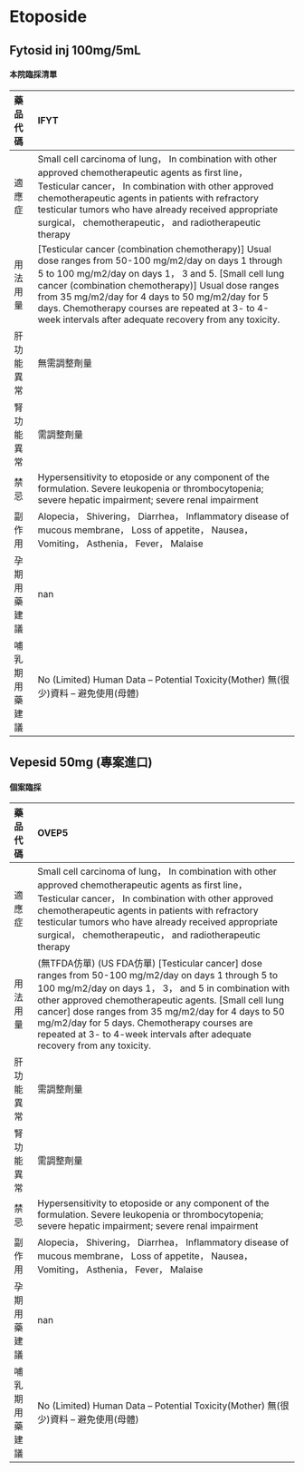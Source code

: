 # Etoposide

## Fytosid inj 100mg/5mL

#### 本院臨採清單

| 藥品代碼       | IFYT                                                                                                                                                                                                                                                                                                                                                                                   |
|:---------------|:---------------------------------------------------------------------------------------------------------------------------------------------------------------------------------------------------------------------------------------------------------------------------------------------------------------------------------------------------------------------------------------|
| 適應症         | Small cell carcinoma of lung， In combination with other approved chemotherapeutic agents as first line， Testicular cancer， In combination with other approved chemotherapeutic agents in patients with refractory testicular tumors who have already received appropriate surgical， chemotherapeutic， and radiotherapeutic therapy                                                |
| 用法用量       | [Testicular cancer (combination chemotherapy)] Usual dose ranges from 50-100 mg/m2/day on days 1 through 5 to 100 mg/m2/day on days 1， 3 and 5. [Small cell lung cancer (combination chemotherapy)] Usual dose ranges from 35 mg/m2/day for 4 days to 50 mg/m2/day for 5 days. Chemotherapy courses are repeated at 3- to 4-week intervals after adequate recovery from any toxicity. |
| 肝功能異常     | 無需調整劑量                                                                                                                                                                                                                                                                                                                                                                           |
| 腎功能異常     | 需調整劑量                                                                                                                                                                                                                                                                                                                                                                             |
| 禁忌           | Hypersensitivity to etoposide or any component of the formulation. Severe leukopenia or thrombocytopenia; severe hepatic impairment; severe renal impairment                                                                                                                                                                                                                           |
| 副作用         | Alopecia， Shivering， Diarrhea， Inflammatory disease of mucous membrane， Loss of appetite， Nausea， Vomiting， Asthenia， Fever， Malaise                                                                                                                                                                                                                                          |
| 孕期用藥建議   | nan                                                                                                                                                                                                                                                                                                                                                                                    |
| 哺乳期用藥建議 | No (Limited) Human Data – Potential Toxicity(Mother) 無(很少)資料 – 避免使用(母體)                                                                                                                                                                                                                                                                                                     |

## Vepesid 50mg (專案進口)

#### 個案臨採

| 藥品代碼       | OVEP5                                                                                                                                                                                                                                                                                                                                                                                                       |
|:---------------|:------------------------------------------------------------------------------------------------------------------------------------------------------------------------------------------------------------------------------------------------------------------------------------------------------------------------------------------------------------------------------------------------------------|
| 適應症         | Small cell carcinoma of lung， In combination with other approved chemotherapeutic agents as first line， Testicular cancer， In combination with other approved chemotherapeutic agents in patients with refractory testicular tumors who have already received appropriate surgical， chemotherapeutic， and radiotherapeutic therapy                                                                     |
| 用法用量       | (無TFDA仿單) (US FDA仿單) [Testicular cancer] dose ranges from 50-100 mg/m2/day on days 1 through 5 to 100 mg/m2/day on days 1， 3， and 5 in combination with other approved chemotherapeutic agents. [Small cell lung cancer] dose ranges from 35 mg/m2/day for 4 days to 50 mg/m2/day for 5 days. Chemotherapy courses are repeated at 3- to 4-week intervals after adequate recovery from any toxicity. |
| 肝功能異常     | 需調整劑量                                                                                                                                                                                                                                                                                                                                                                                                  |
| 腎功能異常     | 需調整劑量                                                                                                                                                                                                                                                                                                                                                                                                  |
| 禁忌           | Hypersensitivity to etoposide or any component of the formulation. Severe leukopenia or thrombocytopenia; severe hepatic impairment; severe renal impairment                                                                                                                                                                                                                                                |
| 副作用         | Alopecia， Shivering， Diarrhea， Inflammatory disease of mucous membrane， Loss of appetite， Nausea， Vomiting， Asthenia， Fever， Malaise                                                                                                                                                                                                                                                               |
| 孕期用藥建議   | nan                                                                                                                                                                                                                                                                                                                                                                                                         |
| 哺乳期用藥建議 | No (Limited) Human Data – Potential Toxicity(Mother) 無(很少)資料 – 避免使用(母體)                                                                                                                                                                                                                                                                                                                          |

